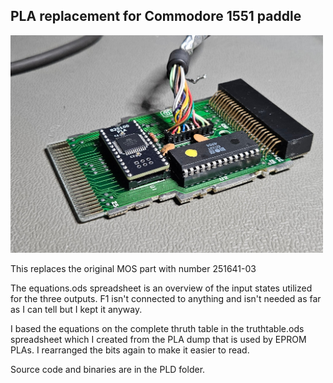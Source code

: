 ## PLA replacement for Commodore 1551 paddle
<img src="images/1551paddle.jpg" alt="Rendered image" width="500"/>

This replaces the original MOS part with number 251641-03


The equations.ods spreadsheet is an overview of the input states utilized for the three outputs. 
F1 isn't connected to anything and isn't needed as far as I can tell but I kept it anyway.

I based the equations on the complete thruth table in the truthtable.ods spreadsheet which I created from the PLA dump that is used by EPROM PLAs.
I rearranged the bits again to make it easier to read.

Source code and binaries are in the PLD folder.